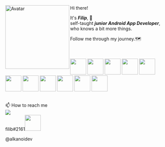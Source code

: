 <img align="left" alt="Avatar" width="200px" src="https://logodownload.org/wp-content/uploads/2015/05/android-logo-3-2.png" />
Hi there!

It's ***Filip***, :wave:  
self-taught ***junior Android App Developer***,  
who knows a bit more things.  

Follow me through my journey.:world_map:  
<br>
<br>
<p float="left">
  <img height="50" src="https://cdn.iconscout.com/icon/free/png-256/c-programming-569564.png">
  <img height="50" src="https://cdn.freebiesupply.com/logos/thumbs/2x/kotlin-1-logo.png">
  <img height="50" src="https://seeklogo.com/images/J/java-logo-7F8B35BAB3-seeklogo.com.png">
  <img height="50" src="https://upload.wikimedia.org/wikipedia/commons/thumb/6/61/HTML5_logo_and_wordmark.svg/512px-HTML5_logo_and_wordmark.svg.png">
  <img height="50" src="https://upload.wikimedia.org/wikipedia/commons/thumb/3/3d/CSS.3.svg/642px-CSS.3.svg.png">
  <img height="50" src="https://upload.wikimedia.org/wikipedia/commons/c/cb/Gradle_logo.png">
  <img height="50" src="https://upload.wikimedia.org/wikipedia/commons/thumb/9/9c/IntelliJ_IDEA_Icon.svg/1200px-IntelliJ_IDEA_Icon.svg.png">
  <img height="50" src="https://upload.wikimedia.org/wikipedia/commons/thumb/9/92/Android_Studio_Trademark.svg/1280px-Android_Studio_Trademark.svg.png">
  <img height="50" src="https://upload.wikimedia.org/wikipedia/commons/thumb/9/9a/Visual_Studio_Code_1.35_icon.svg/1200px-Visual_Studio_Code_1.35_icon.svg.png">
  <img height="50" src="https://4.bp.blogspot.com/-LiJZ5I8E7K8/XIe_GeI5glI/AAAAAAAAIuw/4Awu8j8r0P8TKBXzyxyslHEfplOlK9-6QCK4BGAYYCw/s1600/icon%2Bfigma%2Bvector.png">
  <img height="50" src="http://cdn.onlinewebfonts.com/svg/img_178343.png">
 </p>
 <br>
 📫 How to reach me
 <br>
  <a href="mailto:alkanoidev@gmail.com?"><img src="https://img.shields.io/badge/gmail-%23DD0031.svg?&style=for-the-badge&logo=gmail&logoColor=white"/></a><br>
  filib#2161<img height="50" src="https://seeklogo.com/images/D/discord-icon-new-2021-logo-09772BF096-seeklogo.com.png">
  
  
  @alkanoidev

